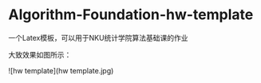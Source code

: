 # Algorithm-Foundation-hw-template
一个Latex模板，可以用于NKU统计学院算法基础课的作业



大致效果如图所示：



![hw template](hw template.jpg)
